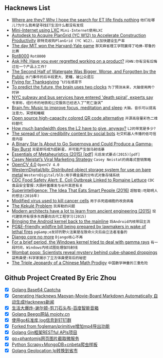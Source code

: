 ## Hacknews List


- [Where are they? Why I hope the search for ET life finds nothing](https://fermatslibrary.com/s/where-are-they-why-i-hope-the-search-for-extraterrestrial-life-finds-nothing)  `他们在哪儿?为什么我希望寻找ET生活什么都没有发现`
- [Mini-Internet using LXC](https://github.com/flesueur/mi-lxc)  `Mini-Internet使用LXC`
- [Autodesk to Acquire PlanGrid (YC W12) to Accelerate Construction Productivity](https://adsknews.autodesk.com/pressrelease/autodesk-to-acquire-plangrid)  `欧特克收购PlanGrid (YC W12)，以加快建设生产率`
- [The day MIT won the Harvard-Yale game](http://www.espn.com/college-football/story/_/id/25276347/best-college-football-prank-harvard-yale-mit-balloon)  `那天麻省理工学院赢得了哈佛-耶鲁的比赛`
- [Rot8000](http://rot8000.com/Index)  `Rot8000`
- [Ask HN: Have you ever regretted working on a product?](item?id=18499843)  `问HN:你有没有后悔过在一个产品上工作?`
- [The Second Half of Watergate Was Bigger, Worse, and Forgotten by the Public](https://longreads.com/2018/11/20/the-second-half-of-watergate-was-bigger-worse-and-forgotten-by-the-public/)  `水门事件的后半段更大、更糟，被公众遗忘`
- [Flying for Thanksgiving](https://bert.org/2018/11/18/flying-for-thanksgiving/)  `飞行在感恩节`
- [To predict the future, the brain uses two clocks](https://news.berkeley.edu/2018/11/19/brainclocks/)  `为了预测未来，大脑使用两个时钟`
- [NYC subway and bus services have entered &#39;death spiral&#39;, experts say](https://www.theguardian.com/us-news/2018/nov/20/new-york-city-subway-bus-death-spiral-mta-fares)  `专家称，纽约市的地铁和公交服务已经进入了“死亡漩涡”`
- [Brain.fm: Music to improve focus, meditation and sleep](https://brain.fm)  `大脑。音乐可以提高注意力，冥想和睡眠`
- [Open source high-capacity colored QR code alternative](https://github.com/jabcode/jabcode)  `开源高容量彩色二维码替代`
- [How much bandwidth does the L2 have to give, anyway?](https://github.com/travisdowns/uarch-bench/wiki/How-much-bandwidth-does-the-L2-have-to-give,-anyway%3F)  `L2的带宽是多少?`
- [The spread of low-credibility content by social bots](https://www.nature.com/articles/s41467-018-06930-7)  `社交机器人传播的低可信度内容`
- [A Binary Star Is About to Go Supernova and Could Produce a Gamma-Ray Burst](https://www.sciencealert.com/this-jaw-dropping-binary-star-is-about-to-go-supernova-and-it-shouldn-t-even-be-here)  `双星即将成为超新星，并可能产生伽马射线暴`
- [Essentials of Metaheuristics (2015) [pdf]](https://cs.gmu.edu/~sean/book/metaheuristics/Essentials.pdf)  `元启发式要点(2015)[pdf]`
- [Casey Neistat’s Viral Marketing Strategy](https://medium.com/the-set-list/viral-marketing-77aa2fc94b95)  `Casey Neistat的病毒式营销策略`
- [OpenCV 4.0](https://opencv.org/opencv-4-0-0.html)  `OpenCV 4.0`
- [WesternDigital/blb: Distributed object storage system for use on bare metal](https://github.com/westerndigitalcorporation/blb)  `WesternDigital/blb:用于裸金属的分布式对象存储系统`
- [CDC Food Safety Alert: E. Coli Outbreak Linked to Romaine Lettuce](https://www.cdc.gov/media/releases/2018/s1120-ecoli-romain-lettuce.html)  `CDC食品安全警报:大肠杆菌爆发与长叶莴苣有关`
- [Superintelligence: The Idea That Eats Smart People (2016)](http://idlewords.com/talks/superintelligence.htm)  `超智能:吃聪明人的想法(2016年)`
- [Modified virus used to kill cancer cells](http://www.ox.ac.uk/news/2018-11-20-modified-virus-used-kill-cancer-cells)  `用于杀死癌细胞的改良病毒`
- [The Kekulé Problem](http://nautil.us/issue/47/consciousness/the-kekul-problem)  `凯库勒的问题`
- [Modern architects have a lot to learn from ancient engineering (2015)](http://nautil.us/issue/24/error/why-we-should-let-the-pantheon-crack)  `现代建筑师有很多东西要向古代工程学习(2015)`
- [Bringing the Android kernel back to the mainline](https://lwn.net/SubscriberLink/771974/ade4e5fb18058302/)  `将Android内核带回主流`
- [PG&amp;E-friendly wildfire bill being prepared by lawmakers in wake of lethal fires](https://www.mercurynews.com/2018/11/20/pge-friendly-wildfire-bill-being-eyed-by-state-lawmakers-in-wake-of-lethal-butte-county-inferno/)  `pg&amp;e友好的野火法案是在致命火灾后由立法者准备的`
- [Django core no more](https://www.b-list.org/weblog/2018/nov/20/core/)  `Django核心不再`
- [For a brief period, the Windows kernel tried to deal with gamma rays](https://blogs.msdn.microsoft.com/oldnewthing/20181120-00/?p=100275)  `有一段时间，Windows内核试图处理伽玛射线`
- [Wombat poop: Scientists reveal mystery behind cube-shaped droppings](https://www.bbc.com/news/world-australia-46258616)  `袋熊粪便:科学家揭示了立方体粪便背后的秘密`
- [The Triple Jeopardy of a Chinese Math Prodigy](https://www.bloomberg.com/news/features/2018-11-19/the-triple-jeopardy-of-ke-xu-a-chinese-hedge-fund-quant)  `中国数学神童的三重危险`

## Github Project Created By Eric Zhou

- [x] [Golang Base64 Captcha](https://github.com/mojocn/base64Captcha)
- [x] [Generating Hacknews Maoyan-Movie-Board Markdown Automatically 自动生成Hacknews新闻](https://github.com/dejavuzhou/md-genie)
- [x] [生活大爆炸-谢尔顿-剪刀石头布-百度智能音箱](https://github.com/mojocn/dueros-bang-game)
- [x] [Golang Beego网站 mojotv.cn](https://github.com/mojocn/www.mojotv.cn)
- [x] [使用go标准库,log信息到钉钉群](https://github.com/mojocn/dooger)
- [x] [Forked from fogleman/primitive增加mp4导出功能](https://github.com/mojocn/primitive)
- [x] [Golang Gin框架RESTful APIs项目](https://github.com/JJJJJJJerk/ezier-golang-web-api-framework)
- [x] [go+phantomjs网页图片截取微服务](https://github.com/mojocn/screen_shot)
- [x] [Python Scrapy+MongoDB+cnbeta爬虫样板](https://github.com/mojocn/scrapy_mongodb_boilerplate_cnbeta)
- [x] [Golang Geolocation Ip转换到省市](https://github.com/mojocn/ip2location)